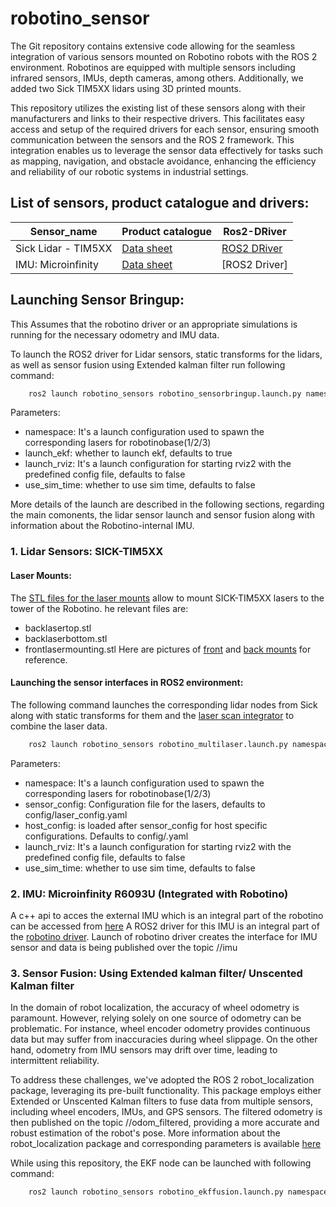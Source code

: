 # robotino_sensor
The Git repository contains extensive code allowing for the seamless integration of various sensors mounted on Robotino robots
with the ROS 2 environment.
Robotinos are equipped with multiple sensors including infrared sensors, IMUs, depth cameras, among others.
Additionally, we added two Sick TIM5XX lidars using 3D printed mounts.

This repository utilizes the existing
list of these sensors along with their manufacturers and links to their respective drivers. This facilitates easy access and
setup of the required drivers for each sensor, ensuring smooth communication between the sensors and the ROS 2 framework. This
integration enables us to leverage the sensor data effectively for tasks such as mapping, navigation, and obstacle avoidance,
enhancing the efficiency and reliability of our robotic systems in industrial settings.

## List of sensors, product catalogue and drivers:

| Sensor_name | Product catalogue | Ros2-DRiver  |
| --------    | --------          | --------     |
| Sick Lidar - TIM5XX   | [Data sheet](https://cdn.sick.com/media/pdf/4/44/444/dataSheet_TiM571-2050101_1075091_en.pdf)      | [ROS2 DRiver](https://github.com/SICKAG/sick_scan_xd)      |
| IMU: Microinfinity | [Data sheet](https://ip.festo-didactic.com/InfoPortal/Robotino/document/gyro.pdf)           | [ROS2 Driver]       |

## Launching Sensor Bringup:
This Assumes that the robotino driver or an appropriate simulations is running for the necessary odometry and IMU data.

To launch the ROS2 driver for Lidar sensors, static transforms for the lidars, as well as sensor fusion using Extended kalman filter run following command:

```bash
    ros2 launch robotino_sensors robotino_sensorbringup.launch.py namespace:=robotinobase1
```

Parameters:
 - namespace: It's a launch configuration used to spawn the corresponding lasers for robotinobase(1/2/3)
 - launch_ekf: whether to launch ekf, defaults to true
 - launch_rviz: It's a launch configuration for starting rviz2 with the predefined config file, defaults to false
 - use_sim_time: whether to use sim time, defaults to false

More details of the launch are described in the following sections, regarding the main comonents, the lidar sensor launch and sensor fusion along with information about the Robotino-internal IMU.
### 1. Lidar Sensors: SICK-TIM5XX

#### Laser Mounts:
The [STL files for the laser mounts](https://github.com/carologistics/hardware/tree/master/cad/robotino/stl) allow to mount SICK-TIM5XX lasers to the tower of the Robotino.
he relevant files are:
 - backlasertop.stl
 - backlaserbottom.stl
 - frontlasermounting.stl
Here are pictures of [front](https://raw.githubusercontent.com/carologistics/hardware/master/pictures/frontlaser_mount.jpg) and [back mounts](https://raw.githubusercontent.com/carologistics/hardware/master/pictures/backlaser_mount.jpg) for reference.

#### Launching the sensor interfaces in ROS2 environment:
The following command launches the corresponding lidar nodes from Sick along with static transforms for them and the [laser scan integrator](https://github.com/carologistics/laser_scan_integrator) to combine the laser data.
```bash
    ros2 launch robotino_sensors robotino_multilaser.launch.py namespace:=robotinobase1
```

Parameters:
 - namespace: It's a launch configuration used to spawn the corresponding lasers for robotinobase(1/2/3)
 - sensor_config: Configuration file for the lasers, defaults to config/laser_config.yaml
 - host_config: is loaded after sensor_config for host specific configurations. Defaults to config/<namespace>.yaml
 - launch_rviz: It's a launch configuration for starting rviz2 with the predefined config file, defaults to false
 - use_sim_time: whether to use sim time, defaults to false

### 2. IMU: Microinfinity R6093U (Integrated with Robotino)

A c++ api to acces the external IMU which is an integral part of the robotino can be accessed from [here](https://doc.openrobotino.org/download/RobotinoAPI2/rec_robotino_api2/classrec_1_1robotino_1_1api2_1_1_gyroscope_ext.html)
A ROS2 driver for this IMU is an integral part of the [robotino driver](https://github.com/grips-robocup/robotino).
Launch of robotino driver creates the interface for IMU sensor and data is being published over the topic /<namespace>/imu

### 3. Sensor Fusion: Using Extended kalman filter/ Unscented Kalman filter

In the domain of robot localization, the accuracy of wheel odometry is paramount. However, relying solely on one source of odometry can be problematic. For instance, wheel encoder odometry provides continuous data but may suffer from inaccuracies during wheel slippage. On the other hand, odometry from IMU sensors may drift over time, leading to intermittent reliability.

To address these challenges, we've adopted the ROS 2 robot_localization package, leveraging its pre-built functionality. This package employs either Extended or Unscented Kalman filters to fuse data from multiple sensors, including wheel encoders, IMUs, and GPS sensors. The filtered odometry is then published on the topic /<namespace>/odom_filtered, providing a more accurate and robust estimation of the robot's pose.
More information about the robot_localization package and corresponding parameters is available [here](http://docs.ros.org/en/latest/api/robot_localization/html/index.html)

While using this repository, the EKF node can be launched with following command:

```bash
    ros2 launch robotino_sensors robotino_ekffusion.launch.py namespace:=robotinobase1
```
